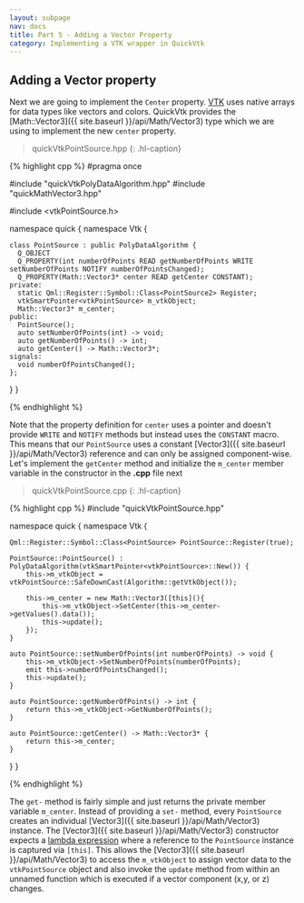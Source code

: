 ```yaml
---
layout: subpage
nav: docs
title: Part 5 - Adding a Vector Property
category: Implementing a VTK wrapper in QuickVtk
---
```


## Adding a Vector property
Next we are going to implement the `Center` property. [VTK](https://vtk.org/) uses native arrays for data types like vectors and colors. QuickVtk provides the [Math::Vector3]({{ site.baseurl }}/api/Math/Vector3) type which we are using to implement the new `center` property.

>quickVtkPointSource.hpp
{: .hl-caption}

{% highlight cpp %}
#pragma once

#include "quickVtkPolyDataAlgorithm.hpp"
#include "quickMathVector3.hpp"

#include <vtkPointSource.h>

namespace quick {
  namespace Vtk {

    class PointSource : public PolyDataAlgorithm {
      Q_OBJECT
      Q_PROPERTY(int numberOfPoints READ getNumberOfPoints WRITE setNumberOfPoints NOTIFY numberOfPointsChanged);
      Q_PROPERTY(Math::Vector3* center READ getCenter CONSTANT);
    private:
      static Qml::Register::Symbol::Class<PointSource2> Register;
      vtkSmartPointer<vtkPointSource> m_vtkObject;
      Math::Vector3* m_center;
    public:
      PointSource();
      auto setNumberOfPoints(int) -> void;
      auto getNumberOfPoints() -> int;
      auto getCenter() -> Math::Vector3*;
    signals:
      void numberOfPointsChanged();
    };
  }
}

{% endhighlight %}

Note that the property definition for `center` uses a pointer and doesn't provide `WRITE` and `NOTIFY` methods but instead uses the `CONSTANT` macro. This means that our `PointSource` uses a constant [Vector3]({{ site.baseurl }}/api/Math/Vector3) reference and can only be assigned component-wise. Let's implement the `getCenter` method and initialize the `m_center` member variable in the constructor in the **.cpp** file next

>quickVtkPointSource.cpp
{: .hl-caption}

{% highlight cpp %}
#include "quickVtkPointSource.hpp"

namespace quick {
  namespace Vtk {

    Qml::Register::Symbol::Class<PointSource> PointSource::Register(true);

    PointSource::PointSource() : PolyDataAlgorithm(vtkSmartPointer<vtkPointSource>::New()) {
        this->m_vtkObject = vtkPointSource::SafeDownCast(Algorithm::getVtkObject());

        this->m_center = new Math::Vector3([this](){
            this->m_vtkObject->SetCenter(this->m_center->getValues().data());
            this->update();
        });
    }

    auto PointSource::setNumberOfPoints(int numberOfPoints) -> void {
        this->m_vtkObject->SetNumberOfPoints(numberOfPoints);
        emit this->numberOfPointsChanged();
        this->update();
    }

    auto PointSource::getNumberOfPoints() -> int {
        return this->m_vtkObject->GetNumberOfPoints();
    }

    auto PointSource::getCenter() -> Math::Vector3* {
        return this->m_center;
    }
  }
}

{% endhighlight %}

The `get-` method is fairly simple and just returns the private member variable `m_center`. Instead of providing a `set-` method, every `PointSource` creates an individual [Vector3]({{ site.baseurl }}/api/Math/Vector3) instance. The [Vector3]({{ site.baseurl }}/api/Math/Vector3) constructor expects a [lambda expression](https://en.cppreference.com/w/cpp/language/lambda) where a reference to the `PointSource` instance is captured via `[this]`. This allows the [Vector3]({{ site.baseurl }}/api/Math/Vector3) to access the `m_vtkObject` to assign vector data to the `vtkPointSource` object and also invoke the `update` method from within an unnamed function which is executed if a vector component (x,y, or z) changes.
